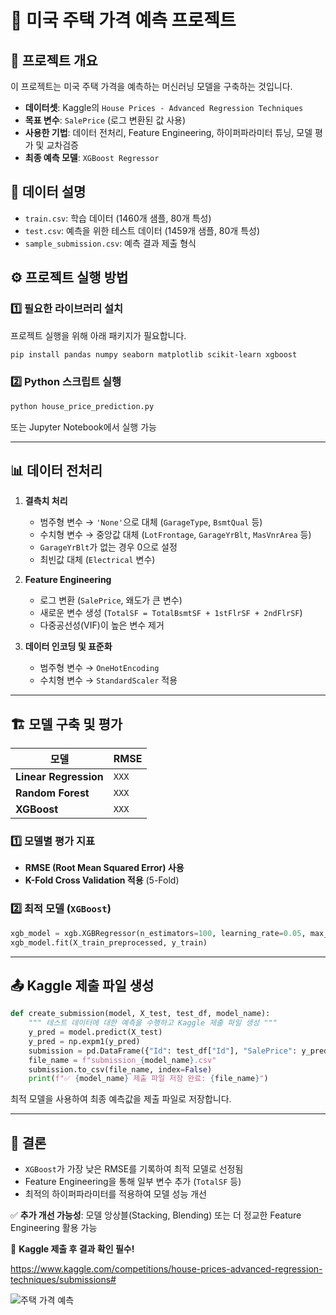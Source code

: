 # 🏡 미국 주택 가격 예측 프로젝트

## 📌 프로젝트 개요

이 프로젝트는 미국 주택 가격을 예측하는 머신러닝 모델을 구축하는 것입니다.

- **데이터셋**: Kaggle의 `House Prices - Advanced Regression Techniques`
- **목표 변수**: `SalePrice` (로그 변환된 값 사용)
- **사용한 기법**: 데이터 전처리, Feature Engineering, 하이퍼파라미터 튜닝, 모델 평가 및 교차검증
- **최종 예측 모델**: `XGBoost Regressor`

## 📂 데이터 설명

- `train.csv`: 학습 데이터 (1460개 샘플, 80개 특성)
- `test.csv`: 예측을 위한 테스트 데이터 (1459개 샘플, 80개 특성)
- `sample_submission.csv`: 예측 결과 제출 형식

## ⚙️ 프로젝트 실행 방법

### 1️⃣ **필요한 라이브러리 설치**

프로젝트 실행을 위해 아래 패키지가 필요합니다.

```bash
pip install pandas numpy seaborn matplotlib scikit-learn xgboost
```

### 2️⃣ **Python 스크립트 실행**

```bash
python house_price_prediction.py
```

또는 Jupyter Notebook에서 실행 가능

---

## 📊 데이터 전처리

1. **결측치 처리**

   - 범주형 변수 → `'None'`으로 대체 (`GarageType`, `BsmtQual` 등)
   - 수치형 변수 → 중앙값 대체 (`LotFrontage`, `GarageYrBlt`, `MasVnrArea` 등)
   - `GarageYrBlt`가 없는 경우 0으로 설정
   - 최빈값 대체 (`Electrical` 변수)
2. **Feature Engineering**

   - 로그 변환 (`SalePrice`, 왜도가 큰 변수)
   - 새로운 변수 생성 (`TotalSF = TotalBsmtSF + 1stFlrSF + 2ndFlrSF`)
   - 다중공선성(VIF)이 높은 변수 제거
3. **데이터 인코딩 및 표준화**

   - 범주형 변수 → `OneHotEncoding`
   - 수치형 변수 → `StandardScaler` 적용

---

## 🏗️ 모델 구축 및 평가

| 모델                        | RMSE    |
| --------------------------- | ------- |
| **Linear Regression** | `XXX` |
| **Random Forest**     | `XXX` |
| **XGBoost**           | `XXX` |

### 1️⃣ 모델별 평가 지표

- **RMSE (Root Mean Squared Error) 사용**
- **K-Fold Cross Validation 적용** (5-Fold)

### 2️⃣ 최적 모델 (`XGBoost`)

```python
xgb_model = xgb.XGBRegressor(n_estimators=100, learning_rate=0.05, max_depth=6, random_state=42)
xgb_model.fit(X_train_preprocessed, y_train)
```

---

## 📤 Kaggle 제출 파일 생성

```python
def create_submission(model, X_test, test_df, model_name):
    """ 테스트 데이터에 대한 예측을 수행하고 Kaggle 제출 파일 생성 """
    y_pred = model.predict(X_test)
    y_pred = np.expm1(y_pred)
    submission = pd.DataFrame({"Id": test_df["Id"], "SalePrice": y_pred})
    file_name = f"submission_{model_name}.csv"
    submission.to_csv(file_name, index=False)
    print(f"✅ {model_name} 제출 파일 저장 완료: {file_name}")
```

최적 모델을 사용하여 최종 예측값을 제출 파일로 저장합니다.

---

## 📌 결론

- `XGBoost`가 가장 낮은 RMSE를 기록하여 최적 모델로 선정됨
- Feature Engineering을 통해 일부 변수 추가 (`TotalSF` 등)
- 최적의 하이퍼파라미터를 적용하여 모델 성능 개선

✅ **추가 개선 가능성**: 모델 앙상블(Stacking, Blending) 또는 더 정교한 Feature Engineering 활용 가능

🚀 **Kaggle 제출 후 결과 확인 필수!**

https://www.kaggle.com/competitions/house-prices-advanced-regression-techniques/submissions#

![주택 가격 예측](images/screenshot.png)
